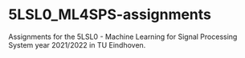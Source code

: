 # 5LSL0_ML4SPS-assignments
Assignments for the 5LSL0 - Machine Learning for Signal Processing System year 2021/2022 in TU Eindhoven.
